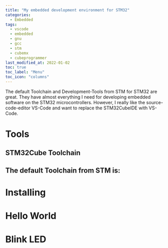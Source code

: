 ```yaml
---
title: "My embedded development environment for STM32"
categories:
  - Embedded
tags:
  - vscode
  - embedded
  - gnu
  - gcc
  - stm
  - cubemx
  - cubeprogrammer
last_modified_at: 2022-01-02
toc: true
toc_label: "Menu"
toc_icon: "columns"
--- 
```


The default Toolchain and Development-Tools from STM for STM32 are great. They have almost everything I need for developing embedded software on the STM32 microcontrollers. However, I really like the source-code-editor VS-Code and want to replace the STM32CubeIDE with VS-Code.

# Tools
## STM32Cube Toolchain
The default Toolchain from STM is:
- 

# Installing


# Hello World


# Blink LED